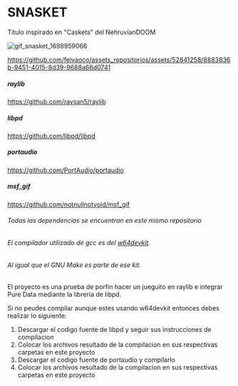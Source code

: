 # SNASKET
Titulo inspirado en "Caskets" del NehruvianDOOM


![gif_snasket_1698959066](https://github.com/feivaoco/assets_repositorios/assets/52841258/bdb49bba-ab3d-44cc-a8e6-eb9bbfd2390d)

https://github.com/feivaoco/assets_repositorios/assets/52841258/8883836b-9451-4015-8d39-9688a66d0741






##### raylib
<https://github.com/raysan5/raylib>
##### libpd
<https://github.com/libpd/libpd>
##### portaudio
<https://github.com/PortAudio/portaudio>
##### msf_gif
<https://github.com/notnullnotvoid/msf_gif>


###### Todas las dependencias se encuentran en este mismo repositorio
###### El compilador utilizado de gcc es del [w64devkit](https://github.com/skeeto/w64devkit).
###### Al igual que el GNU Make es parte de ese kit.

El proyecto es una prueba de porfin hacer un jueguito en raylib e integrar Pure Data mediante la libreria de libpd. 

Si no peudes compilar aunque estes usando w64devkit entonces debes
realizar lo siguiente:
1. Descargar el codigo fuente de libpd y seguir sus instrucciones de compilacion
2. Colocar los archivos resultado de la compilacion en sus respectivas carpetas en este proyecto
3. Descargar el codigo fuente de portaudio y compilarlo
4. Colocar los archivos resultado de la compilacion en sus respectivas carpetas en este proyecto   
